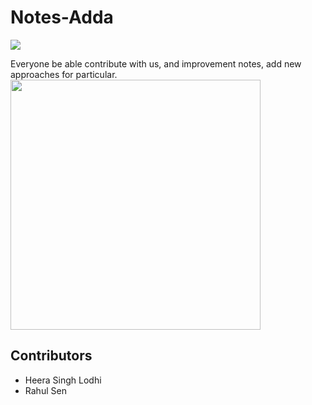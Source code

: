# Notes-Adda
![](https://komarev.com/ghpvc/?username=heera9331&color=brightgreen)

Everyone be able contribute with us, and improvement notes, add new approaches for particular.
<img src="https://github-readme-stats.vercel.app/api?username=heera9331&show_icons=true&theme=ADD_THEME_HERE" width="400">
## Contributors
* Heera Singh Lodhi
* Rahul Sen
